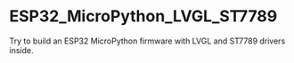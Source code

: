 # ESP32_MicroPython_LVGL_ST7789
Try to build an ESP32 MicroPython firmware with LVGL and ST7789 drivers inside.
